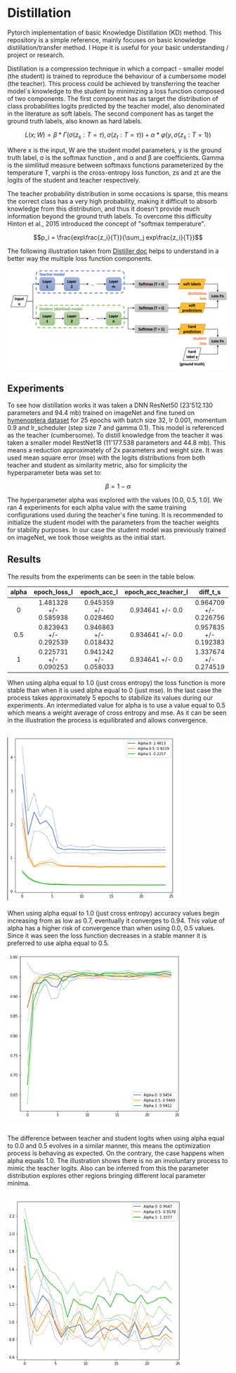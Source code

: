 # Distillation
Pytorch implementation of basic Knowledge Distillation (KD) method.
This repository is a simple reference, mainly focuses on basic knowledge distillation/transfer method. I Hope it is useful for your basic understanding / project or research.
 
Distillation is a compression technique in which a compact - smaller model (the student)  is trained to reproduce the behaviour of a cumbersome model (the teacher). This process
could be achieved by transferring the teacher model´s knowledge to the student by minimizing a loss function composed of two components. The first component has as target the distribution of class probabilities logits predicted by the teacher model, also denominated in the literature as soft labels. The second component has as target the ground truth labels, also known as hard labels.
 
$$ L(x; W) = \beta * \Gamma (\sigma (z_s: T=\tau ), \sigma (z_t: T=\tau)) + \alpha * \varphi (y, \sigma (z_s: T=1)) $$
 
Where x is the input, W are the student model parameters, y is the ground truth label, σ is the softmax function , and α and β are coefficients. Gamma is the similitud measure between softmaxs functions parameterized by the temperature T, varphi is the cross-entropy loss function, zs and zt are the logits of the student and teacher respectively.
 
 
The teacher probability distribution in some occasions is sparse, this means the correct class has a very high probability, making it difficult to absorb knowledge from this distribution, and thus it doesn't provide much information beyond the ground truth labels. To overcome this difficulty Hinton et al., 2015 introduced the concept of "softmax temperature".
 
$$p_i = \frac{exp\frac{z_i}{T}}{\sum_j  exp\frac{z_i}{T}}$$
 
 
The following illustration taken from [Distiller doc](https://intellabs.github.io/distiller/knowledge_distillation.html) helps to understand in a better way the multiple loss function components.
 
<img src="knowledge_distillation.png" alt="drawing" width="700"/>
 
## Experiments
 
To see how distillation works it was taken a DNN ResNet50 (23'512.130 parameters and 94.4 mb) trained on imageNet and fine tuned on [hymenoptera dataset](https://download.pytorch.org/tutorial/hymenoptera_data.zip) for 25 epochs with batch size 32, lr 0.001, momentum 0.9 and lr_scheduler (step size 7 and gamma 0.1). This model is referenced as the teacher (cumbersome). To distill knowledge from the teacher it was taken a smaller model RestNet18 (11'177.538 parameters and 44.8 mb). This means a reduction approximately of 2x parameters and weight size. It was used mean square error (mse) with the logits distributions from both teacher and student as similarity metric, also for simplicity the hyperparameter beta was set to:
 
$$ \beta = 1 - \alpha $$
 
The hyperparameter alpha was explored with the values [0.0, 0.5, 1.0]. We ran 4 experiments for each alpha value with the same training configurations used during the teacher's fine tuning. It is recommended to initialize the student model with the parameters from the teacher weights for stability purposes. In our case the student model was previously trained on imageNet, we took those weights as the initial start.
 
## Results
 
The results from the experiments can be seen in the table below.
 
|   alpha   | epoch_loss_l             | epoch_acc_l            | epoch_acc_teacher_l  | diff_t_s              |
|:---------:|:------------------------:|:----------------------:|:--------------------:|:---------------------:|
|    0      |   1.481328 +/- 0.585938  | 0.945359  +/- 0.028460 | 0.934641 +/-  0.0    | 0.964709 +/- 0.226756 |
|    0.5    |   0.823943 +/- 0.292539  | 0.946863  +/- 0.018432 | 0.934641  +/- 0.0    | 0.957835 +/- 0.192383 |
|    1      |   0.225731 +/- 0.090253  | 0.941242  +/- 0.058033 | 0.934641  +/- 0.0    | 1.337674 +/- 0.274519 |

When using alpha equal to 1.0 (just cross entropy) the loss function is more stable than when it is used alpha equal to 0 (just mse). In the last case the process takes approximately 5 epochs to stabilize its values during our experiments. An intermediated value for alpha is to use a value equal to 0.5 which means a weight average of cross entropy and mse. As it can be seen in the illustration the process is equilibrated and allows convergence.
<br>
<br>

<img src="img/Screen Shot 2021-08-13 at 3.39.44 PM.png" alt="drawing" width="400"/>

<br>
<br>
When using alpha equal to 1.0 (just cross entropy) accuracy values begin increasing from as low as 0.7, eventually it converges to 0.94. This value of alpha has a higher risk of convergence than when using 0.0, 0.5 values. Since it was seen the loss function decreases in a stable manner it is preferred to use alpha equal to 0.5.
 <br>
 <br>

<img src="img/Screen Shot 2021-08-13 at 3.40.03 PM.png" alt="drawing" width="400"/>
<br>
<br>

The difference between teacher and student logits when using alpha equal to 0.0 and 0.5 evolves in a similar manner, this means the optimization process is behaving as expected. On the contrary, the case happens when alpha equals 1.0. The illustration shows there is no an involuntary process to mimic the teacher logits. Also can be inferred from this the parameter distribution explores other regions bringing different local parameter minima.
 
<br>
<img src="img/Screen Shot 2021-08-13 at 3.40.21 PM.png" alt="drawing" width="400"/>
